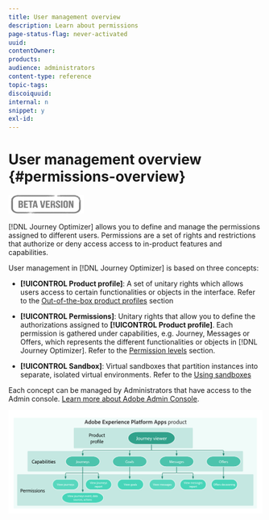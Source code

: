 ```yaml
---
title: User management overview
description: Learn about permissions
page-status-flag: never-activated
uuid: 
contentOwner:
products:
audience: administrators
content-type: reference
topic-tags: 
discoiquuid:
internal: n
snippet: y
exl-id:
---
```

# User management overview {#permissions-overview}

![](../assets/do-not-localize/badge.png)

[!DNL Journey Optimizer] allows you to define and manage the permissions assigned to different users. Permissions are a set of rights and restrictions that authorize or deny access access to in-product features and capabilities. 

User management in [!DNL Journey Optimizer] is based on three concepts:

* **[!UICONTROL Product profile]**: A set of unitary rights which allows users access to certain functionalities or objects in the interface. Refer to the [Out-of-the-box product profiles](ootb-product-profiles.md) section

* **[!UICONTROL Permissions]**: Unitary rights that allow you to define the authorizations assigned to **[!UICONTROL Product profile]**. Each permission is gathered under capabilities, e.g. Journey, Messages or Offers, which represents the different functionalities or objects in [!DNL Journey Optimizer]. Refer to the [Permission levels](high-low-permissions.md) section.

* **[!UICONTROL Sandbox]**: Virtual sandboxes that partition instances into separate, isolated virtual environments. Refer to the [Using sandboxes](sandboxes.md)

Each concept can be managed by Administrators that have access to the Admin console. [Learn more about Adobe Admin Console](https://helpx.adobe.com/enterprise/managing/user-guide.html).

![](../assets/do-not-localize/permissions_2.png)
